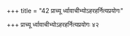 +++
title = "42 प्राच्यू र्ध्वावाचीभ्योऽहरहर्नित्यप्रयोगः"

+++
प्राच्यू र्ध्वावाचीभ्योऽहरहर्नित्यप्रयोगः ४२